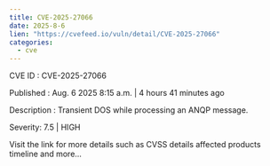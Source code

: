 ```yaml
--- 
title: CVE-2025-27066
date: 2025-8-6
lien: "https://cvefeed.io/vuln/detail/CVE-2025-27066"
categories:
  - cve
---
```


CVE ID : CVE-2025-27066

Published :  Aug. 6
2025
8:15 a.m. | 4 hours
41 minutes ago

Description : Transient DOS while processing an ANQP message.

Severity: 7.5 | HIGH

Visit the link for more details
such as CVSS details
affected products
timeline
and more...
